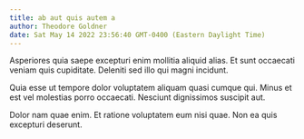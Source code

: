 ```yaml
---
title: ab aut quis autem a
author: Theodore Goldner
date: Sat May 14 2022 23:56:40 GMT-0400 (Eastern Daylight Time)
---
```

Asperiores quia saepe excepturi enim mollitia aliquid alias. Et sunt occaecati veniam quis cupiditate. Deleniti sed illo qui magni incidunt.

 Quia esse ut tempore dolor voluptatem aliquam quasi cumque qui. Minus et est vel molestias porro occaecati. Nesciunt dignissimos suscipit aut.

 Dolor nam quae enim. Et ratione voluptatem eum nisi quae. Non ea quis excepturi deserunt.